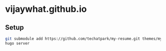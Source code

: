 # vijaywhat.github.io

## Setup

```sh
git submodule add https://github.com/techatpark/my-resume.git themes/my-resume
hugo server
```
